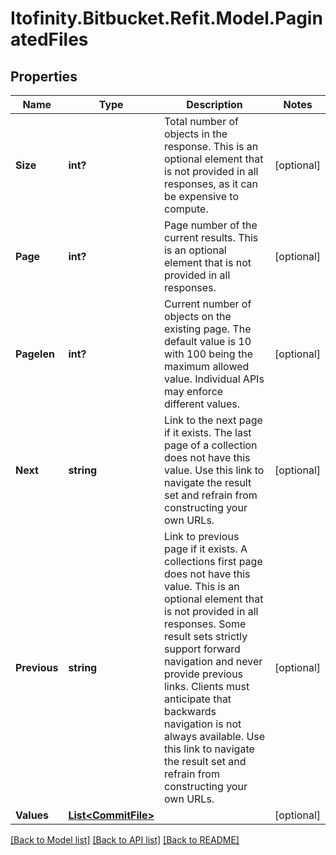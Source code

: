 # Itofinity.Bitbucket.Refit.Model.PaginatedFiles
## Properties

Name | Type | Description | Notes
------------ | ------------- | ------------- | -------------
**Size** | **int?** | Total number of objects in the response. This is an optional element that is not provided in all responses, as it can be expensive to compute. | [optional] 
**Page** | **int?** | Page number of the current results. This is an optional element that is not provided in all responses. | [optional] 
**Pagelen** | **int?** | Current number of objects on the existing page. The default value is 10 with 100 being the maximum allowed value. Individual APIs may enforce different values. | [optional] 
**Next** | **string** | Link to the next page if it exists. The last page of a collection does not have this value. Use this link to navigate the result set and refrain from constructing your own URLs. | [optional] 
**Previous** | **string** | Link to previous page if it exists. A collections first page does not have this value. This is an optional element that is not provided in all responses. Some result sets strictly support forward navigation and never provide previous links. Clients must anticipate that backwards navigation is not always available. Use this link to navigate the result set and refrain from constructing your own URLs. | [optional] 
**Values** | [**List&lt;CommitFile&gt;**](CommitFile.md) |  | [optional] 

[[Back to Model list]](../README.md#documentation-for-models) [[Back to API list]](../README.md#documentation-for-api-endpoints) [[Back to README]](../README.md)

